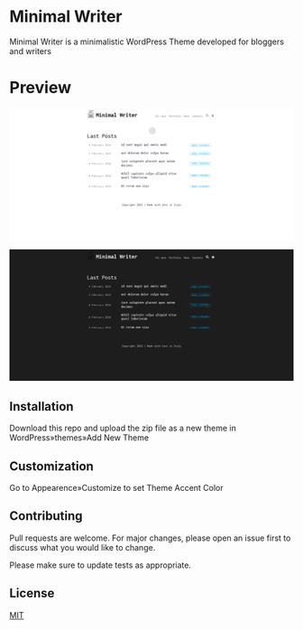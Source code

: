 # Minimal Writer

Minimal Writer is a minimalistic WordPress Theme developed for bloggers and writers

# Preview

![](https://raw.githubusercontent.com/albertoreineri/minimal-writers/main/assets/img/day.png)

![](https://raw.githubusercontent.com/albertoreineri/minimal-writers/main/assets/img/night.png)


## Installation

Download this repo and upload the zip file as a new theme in WordPress»themes»Add New Theme

## Customization

Go to Appearence»Customize to set Theme Accent Color

## Contributing

Pull requests are welcome. For major changes, please open an issue first
to discuss what you would like to change.

Please make sure to update tests as appropriate.

## License

[MIT](https://choosealicense.com/licenses/mit/)